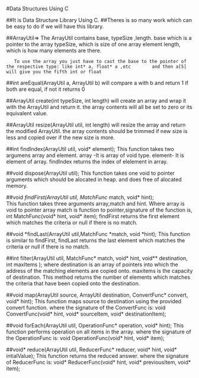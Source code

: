 #Data Structures Using C 

##It is Data Structure Library Using C.
##Theres is so many work which can be easy to do if we will have this library.

##ArrayUtil=>
       The ArrayUtil contains base, typeSize ,length.
       base which is a pointer to the array
       typeSize,  which is size of one array element
       length, which is how many elements are there.

       To use the array you just have to cast the base to the pointer of the respective type: like int* a, float* a ,etc        and then a[5] will give you the fifth int or float

##int areEqual(ArrayUtil a, ArrayUtil b)
        will compare a with b and return 1 if both are equal, if not it returns 0 

##ArrayUtil create(int typeSize, int length) 
        will create an array and wrap it with the ArrayUtil and return it.
        the array contents will all be set to zero or its equivalent value.

##ArrayUtil resize(ArrayUtil util, int length) 
        will resize the array and return the modified ArrayUtil. 
        the array contents should be trimmed if new size is less and copied over if the new size is more.

##int findIndex(ArrayUtil util, void* element);
       This function takes two argumens array and element.
       array -It is array of void type.
       element- It is element of array.
       findIndex returns the index of elelement in array.

##void dispose(ArrayUtil util);
       This function takes one void to pointer arguments which should be alocated in heap.
       and does free of alocated memory.

##void *findFirst(ArrayUtil util, MatchFunc* match, void* hint);   
       This function takes three arguments array,match and hint.
       Where array is void to pointer array
       match is function to pointer,signature of the function is,
       int MatchFunc(void* hint, void* item);
       findFirst returns the first element which matches the criteria or null if there is no match.

##void *findLast(ArrayUtil util,MatchFunc *match, void *hint);
       This function is similar to findFirst,
       findLast returns the last element which matches the criteria or null if there is no match.

##int filter(ArrayUtil util, MatchFunc* match, void* hint, void** destination, int maxItems );
       where destination is an array of pointers into which the address of the matching elements are copied onto. maxitems        is the capacity of destination.
       This method returns the number of elements which matches the criteria that have been copied onto the destination.

##void map(ArrayUtil source, ArrayUtil destination, ConvertFunc* convert, void* hint);
       This function maps source to destination using the provided convert function.
       where the signature of the ConvertFunc is:
       void ConvertFunc(void* hint, void* sourceItem, void* destinationItem);       
       
##void forEach(ArrayUtil util, OperationFunc* operation, void* hint);
       This function performs operation on all items in the array.
       where the signature of the OperationFunc is:
       void OperationFunc(void* hint, void* item);       

##void* reduce(ArrayUtil util, ReducerFunc* reducer, void* hint, void* intialValue);
       This function returns the reduced answer.
       where the signature of ReducerFunc is:
       void* ReducerFunc(void* hint, void* previousItem, void* item);
